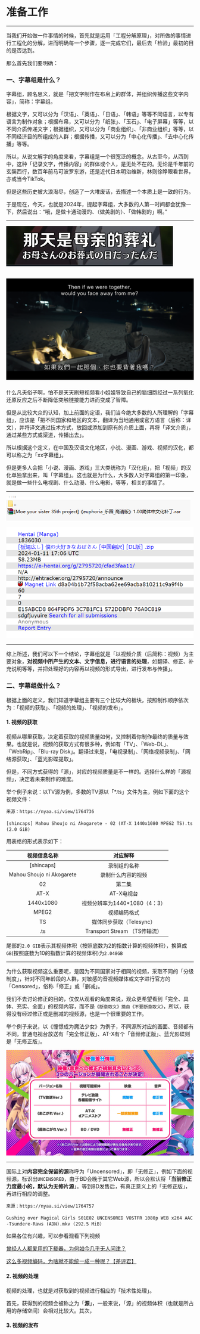 # 准备工作

---

当我们开始做一件事情的时候，首先就是运用「工程分解原理」，对所做的事情进行工程化的分解，进而明确每一个步骤，逐一完成它们，最后去「检验」最初的目的是否达到。

那么首先我们要明确：

### 一、字幕组是什么？

字幕组，顾名思义，就是「把文字制作在布帛上的群体，并组织传播这些文字内容」，简称：字幕组。

根据文字，又可以分为「汉语」、「英语」、「日语」、「韩语」等等不同语言，以专有语言为制作对象；根据布帛，又可以分为「纸张」、「玉石」、「电子屏幕」等等，以不同介质传递文字；根据组织，又可以分为「商业组织」、「非商业组织」等等，以不同经济目的所组成的人群；根据传播，又可以分为「中心化传播」、「去中心化传播」等等。

所以，从说文解字的角度来看，字幕组是一个很宽泛的概念。从古至今，从西到中，这种「记录文字，传播内容」的群体或个人，是无处不在的。无论是千年前的玄奘西行，数百年前马可波罗东游，还是近代日本明治维新，林则徐睁眼看世界，亦或当今TikTok。

但是这些历史被大浪淘尽，创造了一大堆废话，去描述一个本质上是一致的行为。

于是现在，今天，也就是2024年，提起字幕组，大多数的人第一时间都会犹豫一下，然后说出：“哦，是做卡通动漫的、（做美剧的）、「做韩剧的」啊。”

---

![图片1](.\\pictures\\21\\21-samples-1.png)

![图片2](.\\pictures\\21\\21-samples-2.png)
---

什么凡夫俗子啊，怕不是天天刷短视频看小姐姐导致自己的脑细胞经过一系列氧化还原反应之后不断降低突触链接能力进而变成了智障。

但是从比较大众的认知，加上前面的定语，我们当今绝大多数的人所理解的「字幕组」，应该是「把不同国家和地区的文本，翻译为当地通用或官方语言（后称：译文），并将译文通过技术方式，放回或添加到原有的介质上面，再将「译文介质」，通过某些方式或渠道，传播出去」。

所以根据这个定义，在中国及汉语文化地区，小说、漫画、游戏、视频的汉化，都可以称之为「xx字幕组」。

但是更多人会把「小说、漫画、游戏」三大类统称为「汉化组」，把「视频」的汉化单独拿出来，叫「字幕组」。这也就是为什么，大多数人对字幕组的第一印象，就是做一些什么电视剧、什么动漫、什么电影，等等，相关的事情了。

---

![图片4](.\\pictures\\21\\21-samples-4.png)

![图片5](.\\pictures\\21\\21-samples-5.png)

---

综上所述，我们可以下一个结论，字幕组就是「以视频介质（后简称：视频）为主要对象，**对视频中所产生的文本、文字信息，进行语言的处理**，如翻译、修正、补充说明等等，并把处理好的内容再以视频的形式导出，进行发布与传播」。

### 二、字幕组做什么？

根据上面的定义，我们知道字幕组主要有三个比较大的板块，按照制作顺序依次为：「视频的获取」、「视频的处理」、「视频的发布」。

#### 1. 视频的获取

视频从哪里获取，决定着获取的视频质量如何，又控制着你制作最终的质量与效果。也就是说，视频的获取方式有很多种，例如有「TV」、「Web-DL」、「WebRip」、「Blu-ray Disk」。翻译过来是，「电视录制」、「网络视频录制」、「网络源获取」、「蓝光影碟提取」。

但是，不同方式获得的「源」，对应的视频质量是不一样的。选择什么样的「源视频」，决定着未来制作的难度。

举个例子来说：以TV源为例，多数的TV源以「*.ts」文件为主，例如下面的这个视频文件：

```
来源：https://nyaa.si/view/1764736

[shincaps] Mahou Shoujo ni Akogarete - 02 (AT-X 1440x1080 MPEG2 TS).ts (2.0 GiB)
```

用表格的形式表示如下：

| 视频信息名称                    | 对应解释                     |
|:-------------------------:|:------------------------:|
| [shincaps]                | 录制组的名称                   |
| Mahou Shoujo ni Akogarete | 录制什么内容的视频                |
| 02                        | 第二集                      |
| AT-X                      | AT-X电视台                  |
| 1440x1080                 | 视频分辨率为1440*1080（4：3）     |
| MPEG2                     | 视频编码格式                   |
| TS                        | 媒体同步获取（Telesync）         |
| .ts                       | Transport Stream （TS传输流） |

尾部的```2.0 GIB```表示其视频体积（按照底数为2的指数计算的视频体积），换算成```GB```(按照底数为10的指数计算的视频体积)为```2.048GB```

---

为什么获取视频这么重要呢，是因为不同国家对于相同的视频，采取不同的「分级制度」，针对不同年龄段的人群，对敏感的音视频媒体或文字进行官方的「Censored」，俗称「修正」或「删减」。

我们不去讨论修正的目的，仅仅从观看的角度来说，观众更希望看到「完全、具体、充实、全面」的视频内容，而不是```《断章取义》摘自《不要断章取义》```，所以，获得没有经过修正或是删减的视频源，也是一个很重要的工作。

举个例子来说，以《憧憬成为魔法少女》为例子，不同源所对应的画面、音频都有不同，普通电视台放送有「完全修正版」、AT-X有个「音频修正版」、蓝光影碟则是「无修正版」。

![](/pictures/akogare.png)

---

国际上对**内容完全保留的源**称呼为「Uncensored」，即「无修正」，例如下面的视频源，标识出```UNCENSORED```，由于BD会晚于其它Web源，所以会默认将「**当前修正力度最小的，默认为无修片源**」。等到BD发售后，有真正意义上的「无修正版」，再进行相应的调整。

```
来源：https://nyaa.si/view/1764757

Gushing over Magical Girls S01E02 UNCENSORED VOSTFR 1080p WEB x264 AAC -Tsundere-Raws (ADN).mkv (292.5 MiB)
```

如果各位有兴趣，可以参看观看下列视频

[曾经人人都爱用的下载器，为何如今几乎无人问津？](https://www.bilibili.com/video/BV1hP4y1W7iU)

[这么多视频编码，为啥就不能统一成一种呢？【差评君】](https://www.bilibili.com/video/BV19Y4113788)

#### 2. 视频的处理

视频的处理，也就是对获取到的视频进行相应的「技术性处理」。

首先，获得到的视频会被称之为「**源**」，一般来说，「源」的视频体积（也就是所占用的存储空间）会相对比较大。其次，

#### 3. 视频的发布

